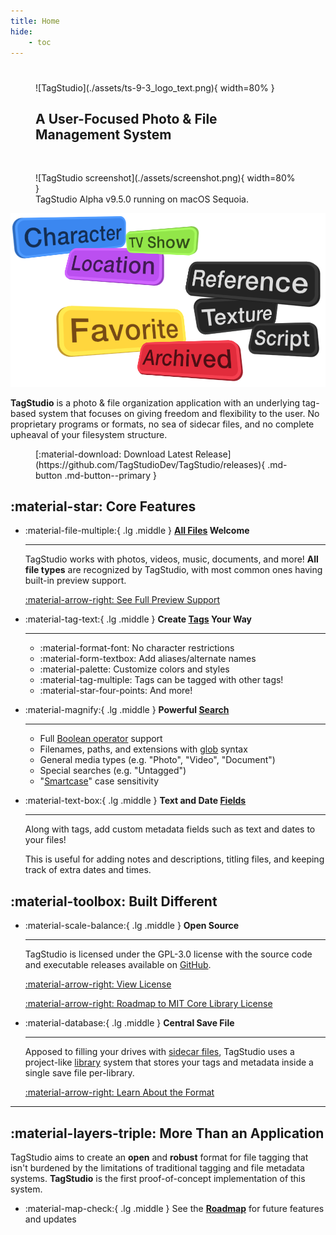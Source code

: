 ```yaml
---
title: Home
hide:
    - toc
---
```


#

<link rel="stylesheet" href="stylesheets/home.css">

<figure markdown="span">
  ![TagStudio](./assets/ts-9-3_logo_text.png){ width=80% }<h2>A User-Focused Photo & File Management System</h2>
</figure>

<br>

<figure markdown="span">
  ![TagStudio screenshot](./assets/screenshot.png){ width=80% }
  <figcaption>TagStudio Alpha v9.5.0 running on macOS Sequoia.</figcaption>
</figure>

<div class="grid" markdown>

![TagStudio screenshot](./assets/tag_bubbles.png)

**TagStudio** is a photo & file organization application with an underlying tag-based system that focuses on giving freedom and flexibility to the user. No proprietary programs or formats, no sea of sidecar files, and no complete upheaval of your filesystem structure.

</div>

<figure markdown="span">
  [:material-download: Download Latest Release](https://github.com/TagStudioDev/TagStudio/releases){ .md-button .md-button--primary }
</figure>

## :material-star: Core Features

<div class="grid cards" markdown>

-   :material-file-multiple:{ .lg .middle } **[All Files](./library/entry.md) Welcome**

    ***

    TagStudio works with photos, videos, music, documents, and more! **All file types** are recognized by TagStudio, with most common ones having built-in preview support.

    [:material-arrow-right: See Full Preview Support](./library/index.md#preview-support)

-   :material-tag-text:{ .lg .middle } **Create [Tags](./library/tag.md) Your Way**

    ***

    -   :material-format-font: No character restrictions
    -   :material-form-textbox: Add aliases/alternate names
    -   :material-palette: Customize colors and styles
    -   :material-tag-multiple: Tags can be tagged with other tags!
    -   :material-star-four-points: And more!

-   :material-magnify:{ .lg .middle } **Powerful [Search](./library/library_search.md)**

    ***

    -   Full [Boolean operator](./library/library_search.md) support
    -   Filenames, paths, and extensions with [glob](<https://en.wikipedia.org/wiki/Glob_(programming)>) syntax
    -   General media types (e.g. "Photo", "Video", "Document")
    -   Special searches (e.g. "Untagged")
    -   "[Smartcase](./library/library_search.md#case-sensitivity)" case sensitivity

-   :material-text-box:{ .lg .middle } **Text and Date [Fields](./library/field.md)**

    ***

    Along with tags, add custom metadata fields such as text and dates to your files!

    This is useful for adding notes and descriptions, titling files, and keeping track of extra dates and times.

</div>

## :material-toolbox: Built Different

<div class="grid cards" markdown>

-   :material-scale-balance:{ .lg .middle } **Open Source**

    ***

    TagStudio is licensed under the GPL-3.0 license with the source code and executable releases available on [GitHub](https://github.com/TagStudioDev/TagStudio).

    [:material-arrow-right: View License](https://github.com/TagStudioDev/TagStudio/blob/main/LICENSE)

    [:material-arrow-right: Roadmap to MIT Core Library License](./updates/roadmap.md#core-library-api)

-   :material-database:{ .lg .middle } **Central Save File**

    ***

    Apposed to filling your drives with [sidecar files](https://en.wikipedia.org/wiki/Sidecar_file), TagStudio uses a project-like [library](./library/index.md) system that stores your tags and metadata inside a single save file per-library.

    [:material-arrow-right: Learn About the Format](./library/index.md)

</div>

---

## :material-layers-triple: More Than an Application

TagStudio aims to create an **open** and **robust** format for file tagging that isn't burdened by the limitations of traditional tagging and file metadata systems. **TagStudio** is the first proof-of-concept implementation of this system.

<div class="grid cards" markdown>

-   :material-map-check:{ .lg .middle } See the [**Roadmap**](./updates/roadmap.md) for future features and updates

</div>
